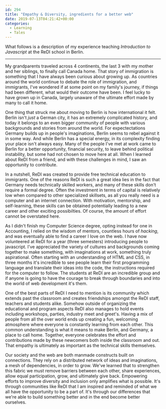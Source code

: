 ```yaml
---
id: 294
title: "Empathy & Diversity, ingredients for a better web"
date: 2019-07-13T04:21:42+00:00
categories:
  - Learning
  - Tales
---
```


<span className="md-plain md-expand">What follows is a description of my experience teaching </span><span className=""><em><span className="md-plain">Introduction to Javascript</span></em></span> <span className="md-plain">at the ReDI school in Berlin.</span>

---

<p className="md-end-block md-p">
  <span className="md-plain">My grandparents traveled across 4 continents, the last 3 with my mother and her siblings, to finally call Canada home. That story of immigration is something that I have always been curious about growing up. As countries around the world continue to debate the role of immigration, and immigrants, I've wondered if at some point on my family's journey, if things had been different, what would their outcome have been. I feel lucky to have grown up in Canada, largely unaware of the ultimate effort made by many to call it home.</span>
</p>

<p className="md-end-block md-p">
  <span className="md-plain">One thing that struck me about moving to Berlin is how international it felt. Berlin isn't </span><span className=""><em><span className="md-plain">just</span></em></span><span className="md-plain"> a German city, it has an extremely complicated history, and today it belongs to an even bigger community of people with various backgrounds and stories from around the world. For expectectations Germany builds up in people's imaginations, Berlin seems to rebel against it in some way. And while Berlin has a special energy, in its complexity finding your place isn't always easy. Many of the people I've met at work came to Berlin for a better opportunity, financial security, to leave behind political instability, but some had not chosen to move here at all. When I learned about ReDI from a friend, and with these challenges in mind, I saw an opportunity to contribute.</span>
</p>

<p className="md-end-block md-p">
  <span className="md-plain">In a nutshell, ReDI was created to provide free technical education to immigrants. One of the reasons ReDI is such a great idea lies in the fact that Germany needs technically skilled workers, and many of these skills don't require a formal degree. Often the investment in terms of capital is relatively low when compared to other specialized skillsets, as all you really need is a computer and an internet connection. With motivation, mentorship, and self-learning, these skills can be obtained potentially leading to a new career and other exciting possibilties. Of course, the amount of effort cannot be overstated here.</span>
</p>

<p className="md-end-block md-p">
  <span className="md-plain">As I didn't finish my Computer Science degree, opting instead for one in Accounting, I relied on the wisdom of mentors, countless hours of </span><span className=""><em><span className="md-plain">hacking</span></em></span><span className="md-plain">, and was eventually able to find a career I love on the web. I have now volunteered at ReDI for a year (three semesters) introducing people to javascript. I've appreciated the variety of cultures and backgrounds coming together to make something, with imaginations at work, something truly aspirational. Often starting with an understanding of HTML and CSS, in three months it's incredible to see people learn their first programming language and translate their ideas into the code, the instructions required for the computer to follow. The students at ReDI are an incredible group and if anyone is going to have the courage to break through boundaries and into the world of web development it's them.</span>
</p>

<p className="md-end-block md-p">
  <span className="md-plain">One of the best parts of ReDI I need to mention is its community which extends past the classroom and creates friendships amongst the ReDI staff, teachers and students alike. Somehow outside of organizing the educational and program aspects ReDI also manages to hold events including workshops, parties, industry meet and greet's. Having a mix of people from all the over world ends up creating a fun, welcoming atmosphere where everyone is constantly learning from each other. This common understanding is what it means to make Berlin, and Germany, a place to call home. Together, everyone celebrates the effort and contributions made by these newcomers both inside the classroom and out. That empathy is ultimately as important as the technical skills themselves.</span>
</p>

<p className="md-end-block md-p md-focus">
  <span className="md-plain">Our society and the web are both manmade constructs built on connections. They rely on a distributed network of ideas and imaginations, a mesh of dependencies, in order to grow. We've learned that to strengthen this fabric we must remove barriers between each other, share experiences, allow equal participation, grow, and ultimately give back. Empowering efforts to improve diversity and inclusion only amplifies what is possible. It's through communities like ReDI that I am inspired and reminded of what we all have the opportunity to be a part of. It's through our differences that we're able to build something better and in the end become better ourselves.</span>
</p>
